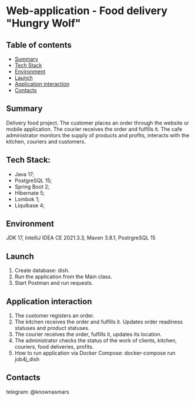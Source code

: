 # Web-application - Food delivery "Hungry Wolf"

## Table of contents
* [Summary](#summary)
* [Tech Stack](#tech-stack)
* [Environment](#environment)
* [Launch](#launch)
* [Application interaction](#application-interaction)
* [Contacts](#contacts)

## Summary
Delivery food project. The customer places an order through 
the website or mobile application. The courier receives the order and fulfills it. 
The cafe administrator monitors the supply of products and profits, interacts with 
the kitchen, couriers and customers.

## Tech Stack:
- Java 17;
- PostgreSQL 15;
- Spring Boot 2;
- Hibernate 5;
- Lombok 1;
- Liquibase 4;

## Environment
JDK 17, IntelliJ IDEA CE 2021.3.3, Maven 3.8.1, PostrgreSQL 15

## Launch
1. Create database: dish.
2. Run the application from the Main class.
3. Start Postman and run requests.

## Application interaction
1. The customer registers an order.
2. The kitchen receives the order and fulfills it. Updates order readiness statuses and product statuses.
3. The courier receives the order, fulfills it, updates its location.
4. The administrator checks the status of the work of clients, kitchen, couriers, food deliveries, profits.
5. How to run application via Docker Compose: docker-compose run job4j_dish

## Contacts
telegram: @knownasmars